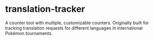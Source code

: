 # translation-tracker

A counter tool with multiple, customizable counters. Originally built for tracking translation requests for different languages in international Pokémon tournaments.
